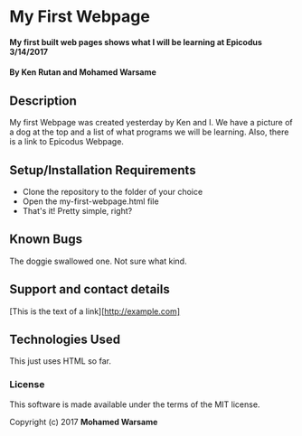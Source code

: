 # My First Webpage

#### My first built web pages shows what I will be learning at Epicodus 3/14/2017

#### By **Ken Rutan and Mohamed Warsame**

## Description

My first Webpage was created yesterday by Ken and I. We have a picture of a dog at the top and a list of what programs we will be learning. Also, there is a link to Epicodus Webpage.

## Setup/Installation Requirements

* Clone the repository to the folder of your choice
* Open the my-first-webpage.html file
* That's it! Pretty simple, right?


## Known Bugs

The doggie swallowed one. Not sure what kind.

## Support and contact details

[This is the text of a link][http://example.com]

## Technologies Used

This just uses HTML so far.

### License

This software is made available under the terms of the MIT license.

Copyright (c) 2017 **Mohamed Warsame**
